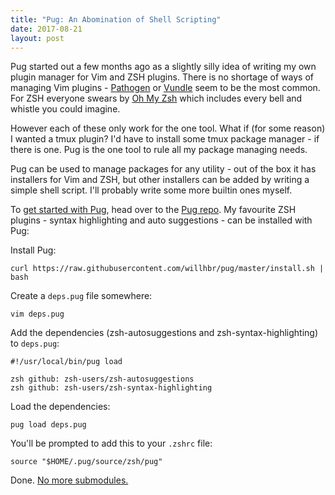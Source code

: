 ```yaml
---
title: "Pug: An Abomination of Shell Scripting"
date: 2017-08-21
layout: post
---
```


Pug started out a few months ago as a slightly silly idea of writing my own plugin manager for Vim and ZSH plugins. There is no shortage of ways of managing Vim plugins - [Pathogen](https://github.com/tpope/vim-pathogen) or [Vundle](https://github.com/VundleVim/Vundle.vim) seem to be the most common. For ZSH everyone swears by [Oh My Zsh](https://github.com/robbyrussell/oh-my-zsh) which includes every bell and whistle you could imagine.

However each of these only work for the one tool. What if (for some reason) I wanted a tmux plugin? I'd have to install some tmux package manager - if there is one. Pug is the one tool to rule all my package managing needs.

Pug can be used to manage packages for any utility - out of the box it has installers for Vim and ZSH, but other installers can be added by writing a simple shell script. I'll probably write some more builtin ones myself.

To [get started with Pug](https://github.com/willhbr/pug/blob/master/README.md), head over to the [Pug repo](https://github.com/willhbr/pug). My favourite ZSH plugins - syntax highlighting and auto suggestions - can be installed with Pug:

Install Pug:

```shell
curl https://raw.githubusercontent.com/willhbr/pug/master/install.sh | bash
```

Create a `deps.pug` file somewhere:

```shell
vim deps.pug
```

Add the dependencies (zsh-autosuggestions and zsh-syntax-highlighting) to `deps.pug`:

```shell
#!/usr/local/bin/pug load

zsh github: zsh-users/zsh-autosuggestions
zsh github: zsh-users/zsh-syntax-highlighting
```

Load the dependencies:

```shell
pug load deps.pug
```

You'll be prompted to add this to your `.zshrc` file:

```shell
source "$HOME/.pug/source/zsh/pug"
```

Done. [No more submodules.](https://github.com/willhbr/dotfiles/commit/32117b215bde38ea70c4818a2ab3764c67a5fe6d)
